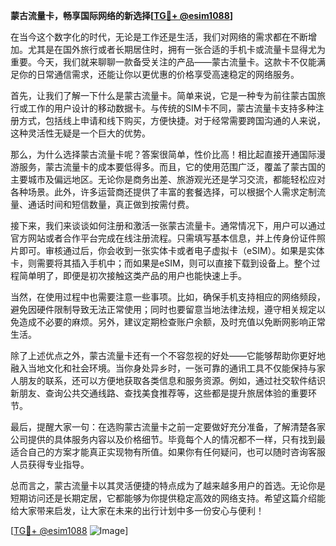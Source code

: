 **蒙古流量卡，畅享国际网络的新选择[[TG💪+ @esim1088](https://t.me/s/esim1088)]**

在当今这个数字化的时代，无论是工作还是生活，我们对网络的需求都在不断增加。尤其是在国外旅行或者长期居住时，拥有一张合适的手机卡或流量卡显得尤为重要。今天，我们就来聊聊一款备受关注的产品——蒙古流量卡。这款卡不仅能满足你的日常通信需求，还能让你以更优惠的价格享受高速稳定的网络服务。

首先，让我们了解一下什么是蒙古流量卡。简单来说，它是一种专为前往蒙古国旅行或工作的用户设计的移动数据卡。与传统的SIM卡不同，蒙古流量卡支持多种注册方式，包括线上申请和线下购买，方便快捷。对于经常需要跨国沟通的人来说，这种灵活性无疑是一个巨大的优势。

那么，为什么选择蒙古流量卡呢？答案很简单，性价比高！相比起直接开通国际漫游服务，蒙古流量卡的成本要低得多。而且，它的使用范围广泛，覆盖了蒙古国的主要城市及偏远地区。无论你是商务出差、旅游观光还是学习交流，都能轻松应对各种场景。此外，许多运营商还提供了丰富的套餐选择，可以根据个人需求定制流量、通话时间和短信数量，真正做到按需付费。

接下来，我们来谈谈如何注册和激活一张蒙古流量卡。通常情况下，用户可以通过官方网站或者合作平台完成在线注册流程。只需填写基本信息，并上传身份证件照片即可。审核通过后，你会收到一张实体卡或者电子虚拟卡（eSIM）。如果是实体卡，则需要将其插入手机中；而如果是eSIM，则可以直接下载到设备上。整个过程简单明了，即便是初次接触这类产品的用户也能快速上手。

当然，在使用过程中也需要注意一些事项。比如，确保手机支持相应的网络频段，避免因硬件限制导致无法正常使用；同时也要留意当地法律法规，遵守相关规定以免造成不必要的麻烦。另外，建议定期检查账户余额，及时充值以免断网影响正常生活。

除了上述优点之外，蒙古流量卡还有一个不容忽视的好处——它能够帮助你更好地融入当地文化和社会环境。当你身处异乡时，一张可靠的通讯工具不仅能保持与家人朋友的联系，还可以方便地获取各类信息和服务资源。例如，通过社交软件结识新朋友、查询公共交通线路、查找美食推荐等，这些都是提升旅居体验的重要环节。

最后，提醒大家一句：在选购蒙古流量卡之前一定要做好充分准备，了解清楚各家公司提供的具体服务内容以及价格细节。毕竟每个人的情况都不一样，只有找到最适合自己的方案才能真正实现物有所值。如果你有任何疑问，也可以随时咨询客服人员获得专业指导。

总而言之，蒙古流量卡以其灵活便捷的特点成为了越来越多用户的首选。无论你是短期访问还是长期定居，它都能够为你提供稳定高效的网络支持。希望这篇介绍能给大家带来启发，让大家在未来的出行计划中多一份安心与便利！

[[TG💪+ @esim1088](https://t.me/s/esim1088) ![Image](https://i.postimg.cc/4NQfJmqS/Snipaste-2025-05-13-00-14-12.png)]